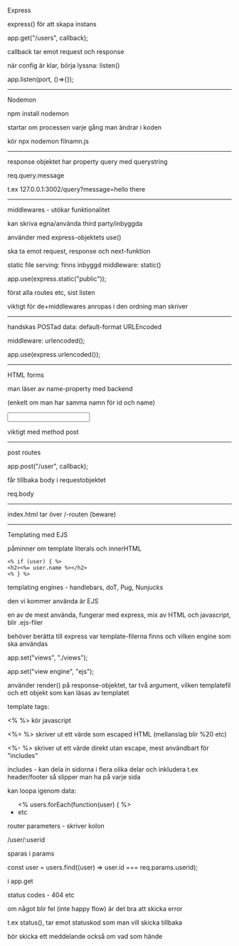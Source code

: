 Express

express() för att skapa instans

app.get("/users", callback);

callback tar emot request och response

när config är klar, börja lyssna: listen()

app.listen(port, ()=>{});

---

Nodemon

npm install nodemon

startar om processen varje gång man ändrar i koden

kör npx nodemon filnamn.js

---

response objektet har property query med querystring

req.query.message

t.ex 127.0.0.1:3002/query?message=hello there

---

middlewares - utökar funktionalitet

kan skriva egna/använda third party/inbyggda

använder med express-objektets use()

ska ta emot request, response och next-funktion

static file serving: finns inbyggd middleware: static()

app.use(express.static("public"));

först alla routes etc, sist listen

viktigt för de+middlewares anropas i den ordning man skriver

---

handskas POSTad data: default-format URLEncoded

middleware: urlencoded();

app.use(express.urlencoded());

---

HTML forms

man läser av name-property med backend

(enkelt om man har samma namn för id och name)

<input type="text" id="username" name="username">

viktigt med method post

---

post routes

app.post("/user", callback);

får tillbaka body i requestobjektet

req.body

---

index.html tar över /-routen (beware)

---

Templating med EJS

påminner om template literals och innerHTML

```
<% if (user) { %>
<h2><%= user.name %></h2>
<% } %>
```

templating engines - handlebars, doT, Pug, Nunjucks

den vi kommer använda är EJS

en av de mest använda, fungerar med express, mix av HTML och javascript, blir .ejs-filer

behöver berätta till express var template-filerna finns och vilken engine som ska användas

app.set("views", "./views");

app.set("view engine", "ejs");

använder render() på response-objektet, tar två argument, vilken templatefil och ett objekt som kan läsas av templatet

template tags:

<% %> kör javascript

<%= %> skriver ut ett värde som escaped HTML (mellanslag blir %20 etc)

<%- %> skriver ut ett värde direkt utan escape, mest användbart för "includes"

includes - kan dela in sidorna i flera olika delar och inkludera t.ex header/footer så slipper man ha på varje sida

kan loopa igenom data:

<ul>
<% users.forEach(function(user) { %>
<li>
etc
</ul>

router parameters - skriver kolon

/user/:userid

sparas i params

const user = users.find((user) => user.id === req.params.userid);

i app.get

status codes - 404 etc

om något blir fel (inte happy flow) är det bra att skicka error

t.ex status(), tar emot statuskod som man vill skicka tillbaka

bör skicka ett meddelande också om vad som hände
